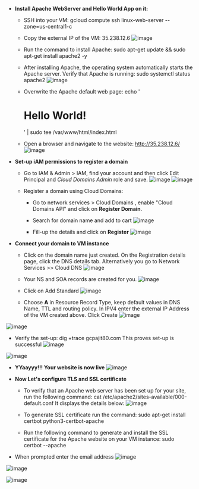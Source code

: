 - **Install Apache WebServer and Hello World App on it:**
  - SSH into your VM: gcloud compute ssh linux-web-server --zone=us-central1-c
  
  - Copy the external IP of the VM: 35.238.12.6
![image](https://github.com/Ajit1279/GCP_Learning/assets/81754034/14cdb60d-43bb-4157-884e-8147332a528e)

  - Run the command to install Apache:   sudo apt-get update && sudo apt-get install apache2 -y

  - After installing Apache, the operating system automatically starts the Apache server. Verify that Apache is running: sudo systemctl status apache2
![image](https://github.com/Ajit1279/GCP_Learning/assets/81754034/b4450d27-72df-4695-b0c8-db53b44440ee)

  - Overwrite the Apache default web page:  echo '<!doctype html><html><body><h1>Hello World!</h1></body></html>' | sudo tee /var/www/html/index.html

  - Open a browser and navigate to the website: http://35.238.12.6/
![image](https://github.com/Ajit1279/GCP_Learning/assets/81754034/c63b9c30-ccd8-453f-938c-b4c75bb07090)
 
- **Set-up iAM permissions to register a domain**
  - Go to IAM & Admin > IAM, find your account and then click Edit Principal and _Cloud Domains Admin_ role and save.
![image](https://github.com/Ajit1279/GCP_Learning/assets/81754034/d08ad6a8-cfae-4989-ad15-c6c894329d85)
![image](https://github.com/Ajit1279/GCP_Learning/assets/81754034/fa9b68fe-cd2a-4e9b-aabf-a0a81ce329e9)


  - Register a domain using Cloud Domains:
    - Go to network services > Cloud Domains , enable "Cloud Domains API" and click on **Register Domain**.  
    - Search for domain name and add to cart
![image](https://github.com/Ajit1279/GCP_Learning/assets/81754034/aabd09ce-eeae-4e58-b5bf-da37499efec5)

    - Fill-up the details and click on **Register**
![image](https://github.com/Ajit1279/GCP_Learning/assets/81754034/1827adc8-bc54-4233-883a-abbda886d266)

- **Connect your domain to VM instance**
  - Click on the domain name just created. On the Registration details page, click the DNS details tab. Alternatively you go to Network Services >> Cloud DNS
![image](https://github.com/Ajit1279/GCP_Learning/assets/81754034/74990b3c-2fbe-4630-9953-f619a0e834f2)

  - Your NS and SOA records are created for you.
![image](https://github.com/Ajit1279/GCP_Learning/assets/81754034/4d2f3598-d6c5-4f64-aeca-f3824d62036a)

  - Click on Add Standard
![image](https://github.com/Ajit1279/GCP_Learning/assets/81754034/970374de-cd26-4550-a066-16465fd745f4)
 
  - Choose **A** in Resource Record Type, keep default values in DNS Name, TTL and  routing policy. In IPV4 enter the external IP Address of the VM created above.      Click Create
![image](https://github.com/Ajit1279/GCP_Learning/assets/81754034/de7d5d33-a06a-4cea-baee-4839e450a99b)

![image](https://github.com/Ajit1279/GCP_Learning/assets/81754034/24172a5f-ebdb-4d23-994e-9510ef6a1de3)

  - Verify the set-up: dig +trace gcpajit80.com  This proves set-up is successful
![image](https://github.com/Ajit1279/GCP_Learning/assets/81754034/8e3cc6db-d7ae-4025-994b-6c2e648fc5b1)
 
![image](https://github.com/Ajit1279/GCP_Learning/assets/81754034/c52f3bd2-46df-42a3-ad69-70e415335224)

- **YYaayyy!!! Your website is now live**
![image](https://github.com/Ajit1279/GCP_Learning/assets/81754034/92d2720d-4100-491e-a5bf-8cb29671a042)

- **Now Let's configure TLS and SSL certificate**
  - To verify that an Apache web server has been set up for your site, run the following command: cat /etc/apache2/sites-available/000-default.conf
  It displays the details below:
![image](https://github.com/Ajit1279/GCP_Learning/assets/81754034/d4029e62-943c-469c-bece-4d8cb4220c84)

  - To generate SSL certificate run the command: sudo apt-get install certbot python3-certbot-apache
  
  - Run the following command to generate and install the SSL certificate for the Apache website on your VM instance: sudo certbot --apache
- When prompted enter the email address
![image](https://github.com/Ajit1279/GCP_Learning/assets/81754034/1e78a4e9-a1b8-4561-88e7-23b0618ddc32)

![image](https://github.com/Ajit1279/GCP_Learning/assets/81754034/a28a2f8a-694d-4ef3-962f-6f970f816f26)

![image](https://github.com/Ajit1279/GCP_Learning/assets/81754034/1da18e56-f1fa-48cc-abaf-3d7acb4fb2bd)
